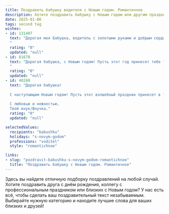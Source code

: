 ```yaml
---
title: Поздравить бабушку водителя с Новым годом. Романтичное
description: Хотите поздравить бабушку с Новым годом или другим праздником? Наш ИИ создаст незабываемое поздравление, а вы обязательно выделитесь среди других.  
date: 2025-01-06
tags: second tag
wishes:
- id: 131407
  text: "Дорогая моя Бабушка, водитель с золотыми руками и добрым сердцем!  Пусть этот Новый год станет для тебя волшебным путешествием, полным радостных мгновений и нежных чувств. Пусть звёзды на небе сияют для тебя так же ярко, как твои глаза, а каждый день будет наполнен любовью и счастьем, словно бензин в твоём верном автомобиле.  С Новым годом!
  "
  rating: "0"
  updated: "null"
- id: 81670
  text: "Дорогая бабушка, с Новым годом! Пусть этот год принесет тебе только радость, тепло и уют, как зимний вечер у камина. Желаю тебе крепкого здоровья, чтобы ты всегда оставалась молодой и энергичной, как твой любимый автомобиль. Пусть твое сердце вечно будет заполнено любовью и нежностью, как пассажирское сиденье твоей машины - удобством и комфортом. С Новым годом, дорогая!
  "
  rating: "0"
  updated: "null"
- id: 40280
  text: "Дорогая бабушка!
  
  С наступающим Новым годом! Пусть этот волшебный праздник принесет в твою жизнь свет и радость, как солнечный луч, освещающий путь в темноте. Ты, как искусный водитель, всегда ведёшь нас по жизни, направляя к счастью и уюту. Желаю тебе, чтобы каждый новый день был наполнен гармонией, улыбками и теплом. Пусть твои мечты сбываются на каждом километре этого нового года!
  
  С любовью и нежностью,
  Твой внук/Внучка."
  rating: "0"
  updated: "null"

selectedValues:
  recipients: "babushku"
  holidays: "s-novym-godom"
  professions: "voditel"
  style: "romantichnoe"

links:
- slug: "pozdravit-babushku-s-novym-godom-romantichnoe"
  title: "Поздравить бабушку с Новым годом. Романтичное"
---
```


Здесь вы найдете отличную подборку поздравлений на любой случай.
Хотите поздравить друга с днём рождения, коллегу с профессиональным праздником или близких с Новым годом? У нас есть всё, чтобы сделать ваш поздравительный текст незабываемым. Выбирайте нужную категорию и находите лучшие слова для ваших близких и друзей!
